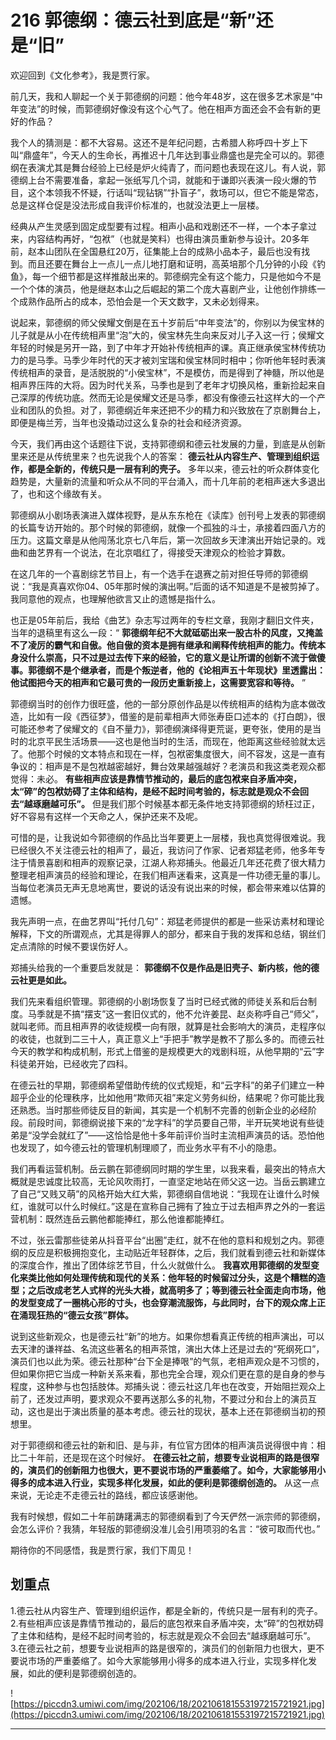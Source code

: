 # 216 郭德纲：德云社到底是“新”还是“旧”

欢迎回到《文化参考》，我是贾行家。

前几天，我和人聊起一个关于郭德纲的问题：他今年48岁，这在很多艺术家是“中年变法”的时候，而郭德纲好像没有这个心气了。他在相声方面还会不会有新的更好的作品？

我个人的猜测是：都不大容易。这还不是年纪问题，古希腊人称呼四十岁上下叫“鼎盛年”，今天人的生命长，再推迟十几年达到事业鼎盛也是完全可以的。郭德纲在表演尤其是舞台经验上已经是炉火纯青了，而问题也表现在这儿。有人说，郭德纲上台不需要准备，拿起一张纸写几个词，就能和于谦即兴表演一段火爆的节目，这个本领我不怀疑，行话叫“现钻锅”“扑盲子”，救场可以，但它不能是常态，总是这样仓促是没法形成自我评价标准的，也就没法更上一层楼。

经典从产生灵感到固定成型要有过程。相声小品和戏剧还不一样，一个本子拿过来，内容结构再好，“包袱”（也就是笑料）也得由演员重新参与设计。20多年前，赵本山团队在全国悬红20万，征集能上台的成熟小品本子，最后也没有找到。而且还要在舞台上一点儿一点儿地打磨和证明，高英培那个几分钟的小段《钓鱼》，每一个细节都是这样推敲出来的。郭德纲完全有这个能力，只是他如今不是一个个体的演员，他是继赵本山之后崛起的第二个庞大喜剧产业，让他创作排练一个成熟作品所占的成本，恐怕会是一个天文数字，又未必划得来。

说起来，郭德纲的师父侯耀文倒是在五十岁前后“中年变法”的，你别以为侯宝林的儿子就是从小在传统相声里“泡”大的，侯宝林先生向来反对儿子入这一行；侯耀文年轻的时候是另开一路，到了中年才开始补传统相声的课。真正继承侯宝林传统功力的是马季。马季少年时代的天才被刘宝瑞和侯宝林同时相中；你听他年轻时表演传统相声的录音，是活脱脱的“小侯宝林”，不是模仿，而是得到了神髓，所以他是相声界压阵的大将。因为时代关系，马季也是到了老年才切换风格，重新捡起来自己深厚的传统功底。然而无论是侯耀文还是马季，都没有像德云社这样大的一个产业和团队的负担。对了，郭德纲近年来还把不少的精力和兴致放在了京剧舞台上，即便是梅兰芳，当年也没撬动过这么复杂的社会和经济资源。

今天，我们再由这个话题往下说，支持郭德纲和德云社发展的力量，到底是从创新里来还是从传统里来？也先说我个人的答案： **德云社从内容生产、管理到组织运作，都是全新的，传统只是一层有利的壳子。** 多年以来，德云社的听众群体变化趋势是，大量新的流量和听众从不同的平台涌入，而十几年前的老相声迷大多退出了，也和这个缘故有关。

郭德纲从小剧场表演进入媒体视野，是从东东枪在《读库》创刊号上发表的郭德纲的长篇专访开始的。那个时候的郭德纲，就像一个孤独的斗士，承接着四面八方的压力。这篇文章是从他闯荡北京七八年后，第一次回故乡天津演出开始记录的。戏曲和曲艺界有一个说法，在北京唱红了，得接受天津观众的检验才算数。

在这几年的一个喜剧综艺节目上，有一个选手在退赛之前对担任导师的郭德纲说：“我是真喜欢你04、05年那时候的演出啊。”后面的话不知道是不是被剪掉了。我同意他的观点，也理解他欲言又止的遗憾是指什么。

也正是05年前后，我给《曲艺》杂志写过两年的专栏文章，我刚才翻旧文件夹，当年的退稿里有这么一段：“ **郭德纲年纪不大就砥砺出来一股古朴的风度，又掩盖不了凌厉的霸气和自傲。他自傲的资本是拥有继承和阐释传统相声的能力。传统本身没什么崇高，只不过是过去传下来的经验，它的意义是让所谓的创新不流于做傻事。郭德纲不是个继承者，而是个叛逆者，他的《论相声五十年现状》里透露出：他试图把今天的相声和它最可贵的一段历史重新接上，这需要宽容和等待。** ”

郭德纲当时的创作力很旺盛，他的一部分原创作品是以传统相声的结构为底本做改造，比如有一段《西征梦》，借鉴的是前辈相声大师张寿臣口述本的《打白朗》，很可能还参考了侯耀文的《自不量力》，郭德纲演绎得更荒诞，更夸张，使用的是当时的北京平民生活场景——这也是他当时的生活，而现在，他距离这些经验就太远了。他那个时候的文本特点和现在一样，包袱密集度很大，间不容发，这是一直有争议的：相声是不是包袱越密越好，舞台效果越强越好？老演员和我这类老观众都觉得：未必。 **有些相声应该是靠情节推动的，最后的底包袱来自矛盾冲突，太“碎”的包袱妨碍了主体和结构，是经不起时间考验的，标志就是观众不会回去“越琢磨越可乐”。** 但是我们那个时候基本都无条件地支持郭德纲的矫枉过正，好不容易有这样一个天命之人，保护还来不及呢。

可惜的是，让我说如今郭德纲的作品比当年要更上一层楼，我也真觉得很难说。我已经很久不关注德云社的相声了，最近，我访问了作家、记者郑猛老师，他多年专注于情景喜剧和相声的观察记录，江湖人称郑捕头。他最近几年还花费了很大精力整理老相声演员的经验和理论，在我们相声迷看来，这真是一件功德无量的事儿。当每位老演员无声无息地离世，要说的话没有说出来的时候，都会带来难以估算的遗憾。

我先声明一点，在曲艺界叫“托付几句”：郑猛老师提供的都是一些采访素材和理论解释，下文的所谓观点，尤其是得罪人的部分，都来自于我的发挥和总结，钢丝们定点清除的时候不要误伤好人。

郑捕头给我的一个重要启发就是： **郭德纲不仅是作品是旧壳子、新内核，他的德云社更是如此。**

我们先来看组织管理。郭德纲的小剧场恢复了当时已经式微的师徒关系和后台制度。马季就是不搞“摆支”这一套旧仪式的，他不允许姜昆、赵炎称呼自己“师父”，就叫老师。而且相声界的收徒规模一向有限，就算是社会影响大的演员，走程序似的收徒，也就到二三十人，真正意义上“手把手”教学是教不了那么多的。而德云社今天的教学和构成机制，形式上借鉴的是规模更大的戏剧科班，从他早期的“云”字科徒弟开始，已经收完了四科。

在德云社的早期，郭德纲希望借助传统的仪式规矩，和“云字科”的弟子们建立一种超乎企业的伦理秩序，比如他用“欺师灭祖”来定义劳务纠纷，结果呢？你可能比我还熟悉。当时那些师徒反目的新闻，其实是一个机制不完善的创新企业的必经阶段。前段时间，郭德纲说接下来的“龙字科”的学员要自己带，半开玩笑地说有些徒弟是“没学会就红了”——这恰恰是他十多年前评价当时主流相声演员的话。恐怕他也发现了，如今德云社的管理机制理顺了，而业务水平有不小的隐患。

我们再看运营机制。岳云鹏在郭德纲同时期的学生里，以我来看，最突出的特点大概就是忠诚度比较高，无论风吹雨打，一直坚定地站在师父这一边。当岳云鹏建立了自己“又贱又萌”的风格开始大红大紫，郭德纲自信地说：“我现在让谁什么时候红，谁就可以什么时候红。”这是在宣称自己拥有了独立于过去相声界之外的一套运营机制：既然连岳云鹏他都能捧红，那么他谁都能捧红。

不过，张云雷那些徒弟从抖音平台“出圈”走红，就不在他的意料和规划之内。郭德纲的反应是积极拥抱变化，主动贴近年轻群体，之后，我们就看到德云社和新媒体的深度合作，推出了团体综艺节目，什么火就做什么。 **我喜欢用郭德纲的发型变化来类比他如何处理传统和现代的关系：他年轻的时候留过分头，这是个糟糕的造型；之后改成老艺人式样的光头大褂，就高明多了；等到德云社全面走向市场，他的发型变成了一圈桃心形的寸头，也会穿潮流服饰，与此同时，台下的观众席上正在涌现狂热的“德云女孩”群体。**

说到这些新观众，也是德云社“新”的地方。如果你想看真正传统的相声演出，可以去天津的谦祥益、名流这些著名的相声茶馆，演出大体上还是过去的“死纲死口”，演员们也以此为荣。德云社那种“台下全是捧哏”的气氛，老相声观众是不习惯的，但如果你把它当成一种新关系来看，那也完全合理，观众们更在意的是自身的参与程度，这种参与也包括肢体。郑捕头说：德云社这几年也在改变，开始阻拦观众上前了，还发过声明，要求观众不要再送那么多的礼物，不要过分和台上的演员互动，这也是出于演出质量的基本考虑。德云社的现状，基本上还在郭德纲当初的预想里。

对于郭德纲和德云社的新和旧、是与非，有位官方团体的相声演员说得很中肯：相比二十年前，还是现在这个时候好。 **在德云社之前，想要专业说相声的路是很窄的，演员们的创新阻力也很大，更不要说市场的严重萎缩了。如今，大家能够用小得多的成本进入行业，实现多样化发展，如此的便利是郭德纲创造的。** 从这一点来说，无论走不走德云社的路线，都应该感谢他。

我有时候想，假如二十年前踌躇满志的郭德纲看到了今天俨然一派宗师的郭德纲，会怎么评价？我猜，年轻版的郭德纲没准儿会引用项羽的名言：“彼可取而代也。”

期待你的不同感悟，我是贾行家，我们下周见！

## 划重点

1.德云社从内容生产、管理到组织运作，都是全新的，传统只是一层有利的壳子。
2.有些相声应该是靠情节推动的，最后的底包袱来自矛盾冲突，太“碎”的包袱妨碍了主体和结构，是经不起时间考验的，标志就是观众不会回去“越琢磨越可乐”。
3.在德云社之前，想要专业说相声的路是很窄的，演员们的创新阻力也很大，更不要说市场的严重萎缩了。如今大家能够用小得多的成本进入行业，实现多样化发展，如此的便利是郭德纲创造的。

![https://piccdn3.umiwi.com/img/202106/18/202106181553197215721921.jpg](https://piccdn3.umiwi.com/img/202106/18/202106181553197215721921.jpg)

---
